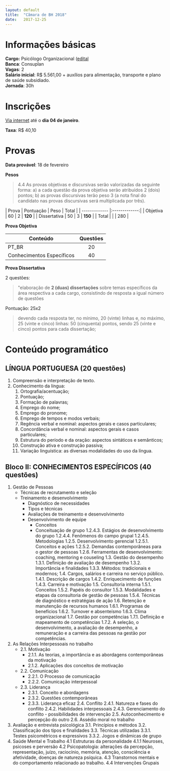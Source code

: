 ```yaml
---
layout: default
title:  "Câmara de BH 2018"
date:   2017-12-25
---
```


# Informações básicas

__Cargo:__ Psicólogo Organizacional ([edital](https://drive.google.com/file/d/0BycGqX1CJ8p5N0R2cUhHQXJ5NzQ)  
__Banca__: Consuplan    
__Vagas__: 2   
__Salário inicial__: R$ 5.561,00 + auxílios para alimentação, transporte e plano de saúde subsidiado.  
__Jornada__: 30h 

# Inscrições
[Via internet](https://www.cmbh.mg.gov.br/transparencia/concursos/2017) até o  __dia 04 de janeiro__.

__Taxa__: R$ 40,10

# Provas

__Data provável__: 18 de fevereiro

__Pesos__

> 4.4 As provas objetivas e discursivas serão valorizadas da seguinte forma:
> a) a cada questão da prova objetiva serão atribuídos 2 (dois) pontos;
> b) as provas discursivas terão peso 3 (a nota final do candidato nas provas discursivas será multiplicada por três).

| Prova | Pontuação | Peso | Total |
| ------------- |:-------------:| 
| Objetiva      | 60 | 2 | __120__ |
| Dissertativa | 50 | 3 | __150__ |
| Total | | | 280 | 

__Prova Objetiva__

| Conteúdo      | Questões      | 
| ------------- |:-------------:| 
| PT_BR         | 20 |
| Conhecimentos Específicos |40 | 

__Prova Dissertativa__

2 questões:
> "elaboração de __2 (duas) dissertações__ sobre temas específicos da área respectiva a cada cargo, consistindo de resposta a igual número de questões

Pontuação: 25x2
> devendo cada resposta ter, no mínimo, 20 (vinte) linhas e, no máximo, 25 (vinte e cinco) linhas: 50 (cinquenta) pontos, sendo 25 (vinte e cinco) pontos para cada dissertação;


# Conteúdo programático

##  LÍNGUA PORTUGUESA (20 questões)

1. Compreensão e interpretação de texto.
2. Conhecimento da língua:
    1. Ortografia/acentuação;
    2. Pontuação;
    3. Formação de palavras;
    4. Emprego do nome;
    5. Emprego do pronome;
    6. Emprego de tempos e modos verbais;
    7. Regência verbal e nominal: aspectos gerais e casos particulares;
    8. Concordância verbal e nominal: aspectos gerais e casos particulares;
    9. Estrutura do período e da oração: aspectos sintáticos e semânticos;
    10. Construção ativa e construção passiva;
    11. Variação linguística: as diversas modalidades do uso da língua.

## Bloco II: CONHECIMENTOS ESPECÍFICOS (40 questões)

1. Gestão de Pessoas
    * Técnicas de recrutamento e seleção
    * Treinamento e desenvolvimento
        * Diagnóstico de necessidades
        * Tipos e técnicas
        * Avaliações de treinamento e desenvolvimento
        * Desenvolvimento de equipe
            * Conceitos
            * Conceituação de grupo
            1.2.4.3. Estágios de desenvolvimento do grupo
            1.2.4.4. Fenômenos do campo grupal
            1.2.4.5. Metodologias
        1.2.5. Desenvolvimento gerencial
            1.2.5.1. Conceitos e ações
            1.2.5.2. Demandas contemporâneas para o gestor de pessoas
        1.2.6. Ferramentas de desenvolvimento: coaching, mentoring e couseling
    1.3. Gestão do desempenho
        1.3.1. Definição de avaliação de desempenho
        1.3.2. Importância e finalidades
        1.3.3. Métodos: tradicionais e modernos;
    1.4. Cargos, salários e carreira no serviço público.
        1.4.1. Descrição de cargos
        1.4.2. Enriquecimento de funções
        1.4.3. Carreira e motivação
    1.5. Consultoria interna
        1.5.1. Conceitos
        1.5.2. Papéis do consultor
        1.5.3. Modalidades e etapas da consultoria de gestão de pessoas
        1.5.4. Técnicas de diagnóstico e estratégias de ação
    1.6. Retenção e manutenção de recursos humanos
        1.6.1. Programas de benefícios
        1.6.2. Turnover e absenteísmo
        1.6.3. Clima organizacional
    1.7. Gestão por competências
        1.7.1. Definição e mapeamento de competências
        1.7.2. A seleção, o desenvolvimento, a avaliação de desempenho, a remuneração e a carreira das pessoas na gestão por competências.
2. As Relações Interpessoais no trabalho
    * 2.1. Motivação
        * 2.1.1. As teorias, a importância e as abordagens contemporâneas da motivação
        * 2.1.2. Aplicações dos conceitos de motivação
    * 2.2. Comunicação
        * 2.2.1. O Processo de comunicação
        * 2.2.2. Comunicação interpessoal
    * 2.3. Liderança
        * 2.3.1. Conceito e abordagens
        * 2.3.2. Questões contemporâneas
        * 2.3.3. Liderança eficaz
    2.4. Conflito
        2.4.1. Natureza e fases do conflito
        2.4.2. Habilidades interpessoais
        2.4.3. Gerenciamento do conflito - possibilidades de intervenção
    2.5. Autoconhecimento e percepção do outro
    2.6. Assédio moral no trabalho
3. Avaliação e entrevista psicológica
    3.1. Princípios e métodos
    3.2. Classificação dos tipos e finalidades
    3.3. Técnicas utilizadas
        3.3.1. Testes psicométricos e expressivos
        3.3.2. Jogos e dinâmicas de grupo
4. Saúde Mental e Trabalho
    4.1 Estruturas da personalidade
        4.1.1 Neuroses, psicoses e perversão
    4.2 Psicopatologia: alterações da percepção, representação, juízo, raciocínio, memória, atenção, consciência e
    afetividade, doenças de natureza psíquica.
    4.3 Transtornos mentais e do comportamento relacionado ao trabalho.
    4.4 Intervenções Grupais